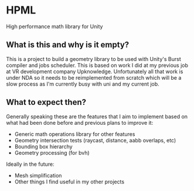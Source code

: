 # HPML
High performance math library for Unity

## What is this and why is it empty?
This is a project to build a geometry library to be used with Unity's Burst compiler and jobs scheduler. This is based on work I did at my previous job at VR development company Upknowledge. Unfortunately all that work is under NDA so it needs to be reimplemented from scratch which will be a slow process as I'm currently busy with uni and my current job.

## What to expect then?
Generally speaking these are the features that I aim to implement based on what had been done before and previous plans to improve it:
- Generic math operations library for other features
- Geometry intersection tests (raycast, distance, aabb overlaps, etc)
- Bounding box hierarchy
- Geometry processing (for bvh)

Ideally in the future:
- Mesh simplification
- Other things I find useful in my other projects
